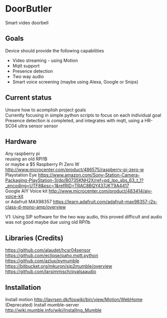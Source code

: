 # DoorButler
Smart video doorbell<br/>

## Goals
Device should provide the following capabilities
- Video streaming - using Motion<br/>
- Mqtt support<br/>
- Presence detection<br/>
- Two way audio<br/>
- Smart voice screening (maybe using Alexa, Google or Snips)<br/>

## Current status
Unsure how to acomplish project goals<br/>
Currently focusing in simple python scripts to focus on each individual goal<br/>
Presence detection is completed, and integrates with mqtt, using a HR-SC04 ultra sensor sensor<br/> 

## Hardware
Any raspberry pi<br/>
reusing an old RPI1B<br/>
or maybe a $5 Raspberry Pi Zero W <http://www.microcenter.com/product/486575/raspberry-pi-zero-w><br/>
Playstation Eye <https://www.amazon.com/Sony-Station-Camera-Packaging-PlayStation-3/dp/B0735KNH2X/ref=pd_lpo_sbs_63_t_1?_encoding=UTF8&psc=1&refRID=TRAC8BQY437JKT9A4417><br/>
Google AIY Voice kit <http://www.microcenter.com/product/483414/aiy-voice-kit><br/>
or Adafruit MAX98357 <https://learn.adafruit.com/adafruit-max98357-i2s-class-d-mono-amp/overview><br />

V1: Using SIP software for the two way audio, this proved difficult and audio was not good maybe due using old RPI1b

## Libraries (Credits)
https://github.com/alaudet/hcsr04sensor<br/>
https://github.com/eclipse/paho.mqtt.python<br/>
https://github.com/azlux/pymumble<br/>
https://bitbucket.org/mkuron/sip2mumble/overview
https://github.com/larsimmisch/pyalsaaudio<br/>

## Installation
Install motion <http://lavrsen.dk/foswiki/bin/view/Motion/WebHome><br/>
(Deprecated) Install mumble-server <http://wiki.mumble.info/wiki/Installing_Mumble><br/>

